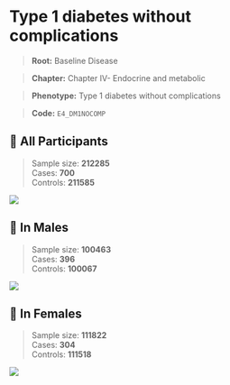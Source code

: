 # Type 1 diabetes without complications

> **Root:** Baseline Disease  

> **Chapter:** Chapter IV- Endocrine and metabolic  

> **Phenotype:** Type 1 diabetes without complications  

> **Code:** `E4_DM1NOCOMP`

## 🧪 All Participants  
> Sample size: **212285**  
> Cases: **700**  
> Controls: **211585**
<img src="/Disease/Figures/ALL/Incidence/E4_DM1NOCOMP.png"/>
<CsvTable src="/public/Disease/Data/ALL/Incidence/COX_E4_DM1NOCOMP.csv" label="🔍 View full results" />

## 👨 In Males  
> Sample size: **100463**  
> Cases: **396**  
> Controls: **100067**
<img src="/Disease/Figures/Male/Incidence/E4_DM1NOCOMP.png"/>
<CsvTable src="/public/Disease/Data/Male/Incidence/COX_E4_DM1NOCOMP.csv" label="🔍 View full results" />

## 👩 In Females  
> Sample size: **111822**  
> Cases: **304**  
> Controls: **111518**
<img src="/Disease/Figures/Female/Incidence/E4_DM1NOCOMP.png"/>
<CsvTable src="/public/Disease/Data/Female/Incidence/COX_E4_DM1NOCOMP.csv" label="🔍 View full results" />
